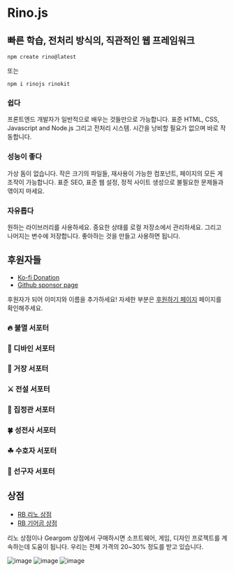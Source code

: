 # Rino.js

## 빠른 학습, 전처리 방식의, 직관적인 웹 프레임워크

```
npm create rino@latest
```

또는

```
npm i rinojs rinokit
```

### 쉽다

프론트엔드 개발자가 일반적으로 배우는 것들만으로 가능합니다. 표준 HTML, CSS, Javascript and Node.js 그리고 전처리 시스템. 시간을 낭비할 필요가 없으며 바로 작동합니다.

### 성능이 좋다

가상 돔이 없습니다. 작은 크기의 파일들, 재사용이 가능한 컴포넌트, 페이지의 모든 게 조작이 가능합니다. 표준 SEO, 표준 웹 설정, 정적 사이트 생성으로 불필요한 문제들과 엮이지 마세요.

### 자유롭다

원하는 라이브러리를 사용하세요. 중요한 상태를 로컬 저장소에서 관리하세요. 그리고 나머지는 변수에 저장합니다. 좋아하는 것을 만들고 사용하면 됩니다.

## 후원자들

- [Ko-fi Donation](https://ko-fi.com/opdev1004)
- [Github sponsor page](https://github.com/sponsors/opdev1004)

후원자가 되어 이미지와 이름을 추가하세요!
자세한 부분은 [후원하기 페이지](/후원하기.html) 페이지를 확인해주세요.

### 🔥 불멸 서포터

### 👼 디바인 서포터

### 🎻 거장 서포터

### ⚔ 전설 서포터

### 🌲 집정관 서포터

### 🍀 성전사 서포터

### ☘ 수호자 서포터

### 🌱 선구자 서포터

## 상점

- [RB 리노 상점](https://www.redbubble.com/shop/ap/149559711)
- [RB 기어곰 상점](https://www.redbubble.com/people/Geargom/shop)

리노 상점이나 Geargom 상점에서 구매하시면 소프트웨어, 게임, 디자인 프로젝트를 계속하는데 도움이 됩니다. 우리는 전체 가격의 20~30% 정도를 받고 있습니다.

![image](/assets/rino_bucket_hat.jpg)
![image](/assets/rino_desk_mat.jpg)
![image](/assets/rino_backpack.jpg)
